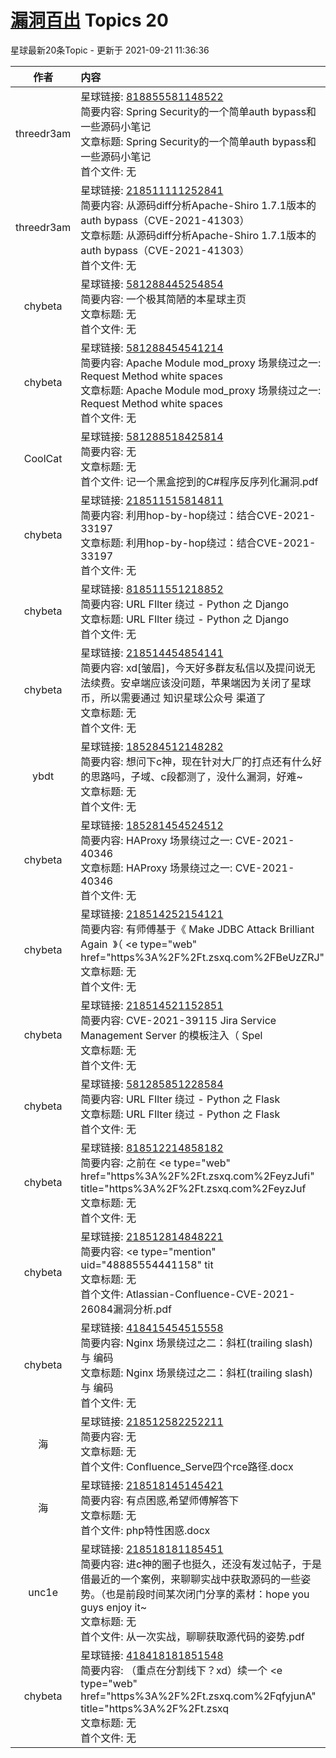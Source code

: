# [漏洞百出](https://public.zsxq.com/groups/555848225184.html) Topics 20

星球最新20条Topic - 更新于 2021-09-21 11:36:36

|作者|内容|发表时间|
|:---:|:---|:---|
|threedr3am|星球链接: [818855581148522](https://wx.zsxq.com/dweb2/index/topic_detail/818855581148522) <br />简要内容: Spring Security的一个简单auth bypass和一些源码小笔记<br />文章标题: Spring Security的一个简单auth bypass和一些源码小笔记<br />首个文件: 无|2021-09-19 23:11:52|
|threedr3am|星球链接: [218511111252841](https://wx.zsxq.com/dweb2/index/topic_detail/218511111252841) <br />简要内容: 从源码diff分析Apache-Shiro 1.7.1版本的auth bypass（CVE-2021-41303）<br />文章标题: 从源码diff分析Apache-Shiro 1.7.1版本的auth bypass（CVE-2021-41303）<br />首个文件: 无|2021-09-18 15:54:36|
|chybeta|星球链接: [581288445254854](https://wx.zsxq.com/dweb2/index/topic_detail/581288445254854) <br />简要内容: 一个极其简陋的本星球主页<br />文章标题: 无<br />首个文件: 无|2021-09-17 23:21:33|
|chybeta|星球链接: [581288454541214](https://wx.zsxq.com/dweb2/index/topic_detail/581288454541214) <br />简要内容: Apache Module mod_proxy 场景绕过之一: Request Method white spaces<br />文章标题: Apache Module mod_proxy 场景绕过之一: Request Method white spaces<br />首个文件: 无|2021-09-17 18:41:30|
|CoolCat|星球链接: [581288518425814](https://wx.zsxq.com/dweb2/index/topic_detail/581288518425814) <br />简要内容: 无<br />文章标题: 无<br />首个文件: 记一个黑盒挖到的C#程序反序列化漏洞.pdf|2021-09-15 19:14:49|
|chybeta|星球链接: [218511515814811](https://wx.zsxq.com/dweb2/index/topic_detail/218511515814811) <br />简要内容: 利用hop-by-hop绕过：结合CVE-2021-33197<br />文章标题: 利用hop-by-hop绕过：结合CVE-2021-33197<br />首个文件: 无|2021-09-14 18:33:19|
|chybeta|星球链接: [818511551218852](https://wx.zsxq.com/dweb2/index/topic_detail/818511551218852) <br />简要内容: URL FIlter 绕过 - Python 之 Django<br />文章标题: URL FIlter 绕过 - Python 之 Django<br />首个文件: 无|2021-09-13 17:56:04|
|chybeta|星球链接: [218514454854141](https://wx.zsxq.com/dweb2/index/topic_detail/218514454854141) <br />简要内容: xd[皱眉]，今天好多群友私信以及提问说无法续费。安卓端应该没问题，苹果端因为关闭了星球币，所以需要通过 知识星球公众号 渠道了<br />文章标题: 无<br />首个文件: 无|2021-09-11 11:25:56|
|ybdt|星球链接: [185284512148282](https://wx.zsxq.com/dweb2/index/topic_detail/185284512148282) <br />简要内容: 想问下c神，现在针对大厂的打点还有什么好的思路吗，子域、c段都测了，没什么漏洞，好难~<br />文章标题: 无<br />首个文件: 无|2021-09-11 09:57:28|
|chybeta|星球链接: [185281454524512](https://wx.zsxq.com/dweb2/index/topic_detail/185281454524512) <br />简要内容: HAProxy 场景绕过之一: CVE-2021-40346<br />文章标题: HAProxy 场景绕过之一: CVE-2021-40346<br />首个文件: 无|2021-09-09 20:23:18|
|chybeta|星球链接: [218514252154121](https://wx.zsxq.com/dweb2/index/topic_detail/218514252154121) <br />简要内容: 有师傅基于《 Make JDBC Attack Brilliant Again   》（ <e type="web" href="https%3A%2F%2Ft.zsxq.com%2FBeUzZRJ"<br />文章标题: 无<br />首个文件: 无|2021-09-09 13:57:57|
|chybeta|星球链接: [218514521152851](https://wx.zsxq.com/dweb2/index/topic_detail/218514521152851) <br />简要内容: CVE-2021-39115 Jira Service Management Server 的模板注入（ Spel<br />文章标题: 无<br />首个文件: 无|2021-09-08 17:19:45|
|chybeta|星球链接: [581285851228584](https://wx.zsxq.com/dweb2/index/topic_detail/581285851228584) <br />简要内容: URL FIlter 绕过 - Python 之 Flask<br />文章标题: URL FIlter 绕过 - Python 之 Flask<br />首个文件: 无|2021-09-06 19:47:01|
|chybeta|星球链接: [818512214858182](https://wx.zsxq.com/dweb2/index/topic_detail/818512214858182) <br />简要内容: 之前在 <e type="web" href="https%3A%2F%2Ft.zsxq.com%2FeyzJufi" title="https%3A%2F%2Ft.zsxq.com%2FeyzJuf<br />文章标题: 无<br />首个文件: 无|2021-09-05 22:01:38|
|chybeta|星球链接: [218512814848221](https://wx.zsxq.com/dweb2/index/topic_detail/218512814848221) <br />简要内容: <e type="hashtag" hid="452584848158" title="%23CVE%23" /> <e type="mention" uid="48885554441158" tit<br />文章标题: 无<br />首个文件: Atlassian-Confluence-CVE-2021-26084漏洞分析.pdf|2021-09-03 14:41:16|
|chybeta|星球链接: [418415454515558](https://wx.zsxq.com/dweb2/index/topic_detail/418415454515558) <br />简要内容: Nginx 场景绕过之二：斜杠(trailing slash) 与 编码 <br />文章标题: Nginx 场景绕过之二：斜杠(trailing slash) 与 编码<br />首个文件: 无|2021-09-02 18:00:51|
|海|星球链接: [218512582252211](https://wx.zsxq.com/dweb2/index/topic_detail/218512582252211) <br />简要内容: 无<br />文章标题: 无<br />首个文件: Confluence_Serve四个rce路径.docx|2021-09-02 14:40:50|
|海|星球链接: [218518145145421](https://wx.zsxq.com/dweb2/index/topic_detail/218518145145421) <br />简要内容: 有点困惑,希望师傅解答下<br />文章标题: 无<br />首个文件: php特性困惑.docx|2021-09-01 13:11:26|
|unc1e|星球链接: [218518181185451](https://wx.zsxq.com/dweb2/index/topic_detail/218518181185451) <br />简要内容: 进c神的圈子也挺久，还没有发过帖子，于是借最近的一个案例，来聊聊实战中获取源码的一些姿势。（也是前段时间某次闭门分享的素材：hope you guys enjoy it~<br />文章标题: 无<br />首个文件: 从一次实战，聊聊获取源代码的姿势.pdf|2021-08-31 23:17:48|
|chybeta|星球链接: [418418181851548](https://wx.zsxq.com/dweb2/index/topic_detail/418418181851548) <br />简要内容: （重点在分割线下？xd）续一个  <e type="web" href="https%3A%2F%2Ft.zsxq.com%2FqfyjunA" title="https%3A%2F%2Ft.zsxq<br />文章标题: 无<br />首个文件: 无|2021-08-31 22:37:03|
